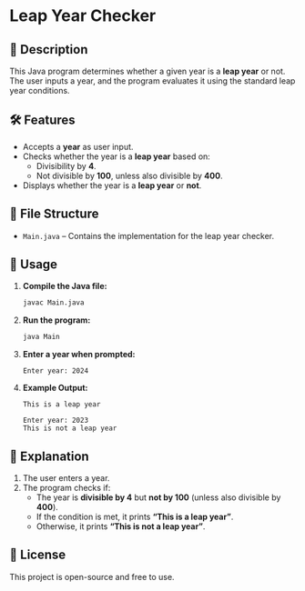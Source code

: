 # Leap Year Checker

## 📌 Description
This Java program determines whether a given year is a **leap year** or not. The user inputs a year, and the program evaluates it using the standard leap year conditions.

## 🛠 Features
- Accepts a **year** as user input.
- Checks whether the year is a **leap year** based on:
  - Divisibility by **4**.
  - Not divisible by **100**, unless also divisible by **400**.
- Displays whether the year is a **leap year** or **not**.

## 📂 File Structure
- `Main.java` – Contains the implementation for the leap year checker.

## 🚀 Usage
1. **Compile the Java file:**
   ```sh
   javac Main.java
   ```
2. **Run the program:**
   ```sh
   java Main
   ```
3. **Enter a year when prompted:**
   ```
   Enter year: 2024
   ```
4. **Example Output:**
   ```
   This is a leap year
   ```
   ```
   Enter year: 2023
   This is not a leap year
   ```

## 📝 Explanation
1. The user enters a year.
2. The program checks if:
   - The year is **divisible by 4** but **not by 100** (unless also divisible by **400**).
   - If the condition is met, it prints **“This is a leap year”**.
   - Otherwise, it prints **“This is not a leap year”**.

## 📜 License
This project is open-source and free to use.

